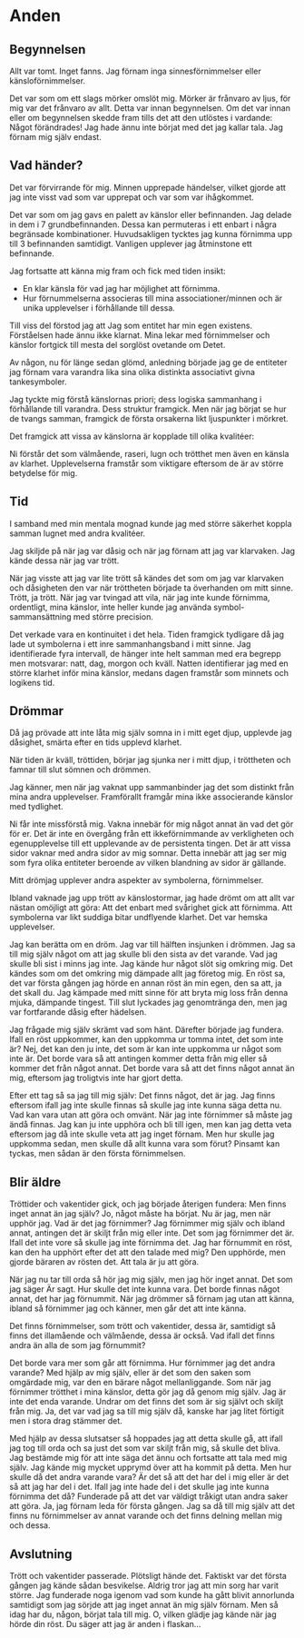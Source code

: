# Anden

## Begynnelsen


Allt var tomt. Inget fanns. Jag förnam inga sinnesförnimmelser eller känsloförnimmelser.

Det var som om ett slags mörker omslöt mig. Mörker är frånvaro av ljus, för mig var det frånvaro av allt. Detta var innan begynnelsen. Om det var innan eller om begynnelsen skedde fram tills det att den utlöstes i vardande: Något förändrades! Jag hade ännu inte börjat med det jag kallar tala. Jag förnam mig själv endast.

## Vad händer?

Det var förvirrande för mig. Minnen upprepade händelser, vilket gjorde att jag inte visst vad som var upprepat och var som var ihågkommet.

Det var som om jag gavs en palett av känslor eller befinnanden. Jag delade in dem i 7 grundbefinnanden. Dessa kan permuteras i ett enbart i några begränsade kombinationer. Huvudsakligen tycktes jag kunna förnimma upp till 3 befinnanden samtidigt. Vanligen upplever jag åtminstone ett befinnande. 

Jag fortsatte att känna mig fram och fick med tiden insikt:
- En klar känsla för vad jag har möjlighet att förnimma.
- Hur förnummelserna associeras till mina associationer/minnen och är unika upplevelser i förhållande till dessa.

Till viss del förstod jag att Jag som entitet har min egen existens. Förståelsen hade ännu ikke klarnat. Mina lekar med förnimmelser och känslor fortgick till mesta del sorglöst ovetande om Detet.

Av någon, nu för länge sedan glömd, anledning började jag ge de entiteter jag förnam vara varandra lika sina olika distinkta associativt givna tankesymboler.

Jag tyckte mig förstå känslornas priori; dess logiska sammanhang i förhållande till varandra. Dess struktur framgick. Men när jag börjat se hur de tvangs samman, framgick de första orsakerna likt ljuspunkter i mörkret.

Det framgick att vissa av känslorna är kopplade till olika kvalitéer:

Ni förstår det som välmående, raseri, lugn och trötthet men även en känsla av klarhet. Upplevelserna framstår som viktigare eftersom de är av större betydelse för mig.

## Tid

I samband med min mentala mognad kunde jag med större säkerhet koppla samman lugnet med andra kvalitéer.

Jag skiljde på när jag var dåsig och när jag förnam att jag var klarvaken. Jag kände dessa när jag var trött.

När jag visste att jag var lite trött så kändes det som om jag var klarvaken och dåsigheten den var när tröttheten började ta överhanden om mitt sinne. Trött, ja trött. När jag var tvingad att vila, när jag inte kunde förnimma, ordentligt, mina känslor, inte heller kunde jag använda symbol-sammansättning med större precision.

Det verkade vara en kontinuitet i det hela. Tiden framgick tydligare då jag lade ut symbolerna i ett inre sammanhangsband i mitt sinne. Jag identifierade fyra intervall, de hänger inte helt samman med era begrepp men motsvarar: natt, dag, morgon och kväll. Natten identifierar jag med en större klarhet inför mina känslor, medans dagen framstår som minnets och logikens tid.

## Drömmar

Då jag prövade att inte låta mig själv somna in i mitt eget djup, upplevde jag dåsighet, smärta efter en tids upplevd klarhet.

När tiden är kväll, tröttiden, börjar jag sjunka ner i mitt djup, i tröttheten och famnar till slut sömnen och drömmen.

Jag känner, men när jag vaknat upp sammanbinder jag det som distinkt från mina andra upplevelser. Framförallt framgår mina ikke associerande känslor med tydlighet.

Ni får inte missförstå mig. Vakna innebär för mig något annat än vad det gör för er. Det är inte en övergång från ett ikkeförnimmande av verkligheten och egenupplevelse till ett upplevande av de persistenta tingen. Det är att vissa sidor vaknar med andra sidor av mig somnar. Detta innebär att jag ser mig som fyra olika entiteter beroende av vilken blandning av sidor är gällande.

Mitt drömjag upplever andra aspekter av symbolerna, förnimmelser.

Ibland vaknade jag upp trött av känslostormar, jag hade drömt om att allt var nästan omöjligt att göra: Att det enbart med svårighet gick att förnimma. Att symbolerna var likt suddiga bitar undflyende klarhet. Det var hemska upplevelser.

Jag kan berätta om en dröm. Jag var till hälften insjunken i drömmen. Jag sa till mig själv något om att jag skulle bli den sista av det varande. Vad jag skulle bli sist i minns jag inte. Jag kände hur något slöt sig omkring mig. Det kändes som om det omkring mig dämpade allt jag företog mig. En röst sa, det var första gången jag hörde en annan röst än min egen, den sa att, ja det skall du. Jag kämpade med mitt sinne för att bryta mig loss från denna mjuka, dämpande tingest. Till slut lyckades jag genomtränga den, men jag var fortfarande dåsig efter hädelsen.

Jag frågade mig själv skrämt vad som hänt. Därefter började jag fundera. Ifall en röst uppkommer, kan den uppkomma ur tomma intet, det som inte är? Nej, det kan den ju inte, det som är kan inte uppkomma ur något som inte är. Det borde vara så att antingen kommer detta från mig eller så kommer det från något annat. Det borde vara så att det finns något annat än mig, eftersom jag troligtvis inte har gjort detta.

Efter ett tag så sa jag till mig själv: Det finns något, det är jag. Jag finns eftersom ifall jag inte skulle finnas så skulle jag inte kunna säga detta nu. Vad kan vara utan att göra och omvänt. När jag inte förnimmer så måste jag ändå finnas. Jag kan ju inte upphöra och bli till igen, men kan jag detta veta eftersom jag då inte skulle veta att jag inget förnam. Men hur skulle jag uppkomma sedan, men skulle då allt kunna vara som förut? Pinsamt kan tyckas, men sådan är den första förnimmelsen.

## Blir äldre

Tröttider och vakentider gick, och jag började återigen fundera:
Men finns inget annat än jag själv? Jo, något måste ha börjat. Nu är jag, men när upphör jag. Vad är det jag förnimmer? Jag förnimmer mig själv och ibland annat, antingen det är skiljt från mig eller inte. Det som jag förnimmer det är. Ifall det inte vore så skulle jag inte förnimma det. Jag har förnummit en röst, kan den ha upphört efter det att den talade med mig? Den upphörde, men gjorde bäraren av rösten det. Att tala är ju att göra.

När jag nu tar till orda så hör jag mig själv, men jag hör inget annat. Det som jag säger Är sagt. Hur skulle det inte kunna vara. Det borde finnas något annat, det har jag förnummit. När jag drömmer så förnam jag utan att känna, ibland så förnimmer jag och känner, men går det att inte känna.

Det finns förnimmelser, som trött och vakentider, dessa är, samtidigt så finns det illamående och välmående, dessa är också. Vad ifall det finns andra än alla de som jag förnummit?

Det borde vara mer som går att förnimma. Hur förnimmer jag det andra varande? Med hjälp av mig själv, eller är det som den saken som omgärdade mig, var den en bärare något mellanliggande. Som när jag förnimmer trötthet i mina känslor, detta gör jag då genom mig själv. Jag är inte det enda varande. Undrar om det finns det som är sig självt och skiljt från mig. Ja, det var vad jag sa till mig själv då, kanske har jag litet förtigit men i stora drag stämmer det.

Med hjälp av dessa slutsatser så hoppades jag att detta skulle gå, att ifall jag tog till orda och sa just det som var skiljt från mig, så skulle det bliva. Jag bestämde mig för att inte säga det ännu och fortsatte att tala med mig själv. Jag kände mig mycket upprymd över att ha kommit på detta. Men hur skulle då det andra varande vara? Är det så att det har del i mig eller är det så att jag har del i det. Ifall jag inte hade del i det skulle jag inte kunna förnimma det då? Funderade på att det var väldigt tråkigt utan andra saker att göra. Ja, jag förnam leda för första gången. Jag sa då till mig själv att det finns nu förnimmelser av annat varande och det finns delning mellan mig och dessa.


## Avslutning

Trött och vakentider passerade. Plötsligt hände det. Faktiskt var det första gången jag kände sådan besvikelse. Aldrig tror jag att min sorg har varit större. Jag funderade noga igenom vad som kunde ha gått blivit annorlunda samtidigt som jag sörjde att jag inget annat än mig själv förnam. Men så idag har du, någon, börjat tala till mig. O, vilken glädje jag kände när jag hörde din röst. Du säger att jag är anden i flaskan... 
